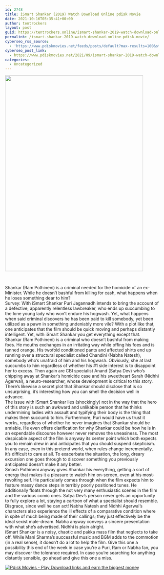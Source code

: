```yaml
---
id: 2748
title: iSmart Shankar (2019) Watch Download Online pdisk Movie
date: 2021-10-16T05:35:41+00:00
author: tentrockers
layout: post
guid: https://tentrockers.online/ismart-shankar-2019-watch-download-online-pdisk-movie/
permalink: /ismart-shankar-2019-watch-download-online-pdisk-movie/
cyberseo_rss_source:
  - 'https://www.pdiskmovies.net/feeds/posts/default?max-results=100&start-index=501'
cyberseo_post_link:
  - https://www.pdiskmovies.net/2021/09/ismart-shankar-2019-watch-download.html
categories:
  - Uncategorized
---
```

<div class="separator">
  <a href="https://1.bp.blogspot.com/-Vtszl99Aeqk/YTpAgIWyKZI/AAAAAAAAAzs/upKRY2wcIsMHmtsX_tWblifvhh8V5OoIACLcBGAsYHQ/s1417/iSmart%2BShankar%2B%25282019%2529%2BWatch%2BDownload%2BOnline%2Bpdisk%2BMovie.jpg" imageanchor="1"><img loading="lazy" border="0" data-original-height="1417" data-original-width="1000" height="640" src="https://1.bp.blogspot.com/-Vtszl99Aeqk/YTpAgIWyKZI/AAAAAAAAAzs/upKRY2wcIsMHmtsX_tWblifvhh8V5OoIACLcBGAsYHQ/w452-h640/iSmart%2BShankar%2B%25282019%2529%2BWatch%2BDownload%2BOnline%2Bpdisk%2BMovie.jpg" width="452" /></a>
</div>

<span><br /></span>

<div>
  <div>
    <span>Shankar (Ram Pothineni) is a criminal needed for the homicide of an ex-Minister. While he doesn&#8217;t bashful from killing for cash, what happens when he loses something dear to him?&nbsp;</span>
  </div>
  
  <div>
    <span>Survey: With iSmart Shankar Puri Jagannadh intends to bring the account of a defective, apparently relentless lawbreaker, who ends up succumbing to the lone young lady who won&#8217;t endure his hogwash. Yet, what happens when said criminal discovers he has been paid to kill somebody, yet been utilized as a pawn in something undeniably more vile? With a plot like that, one anticipates that the film should be quick moving and perhaps distantly intelligent. Yet, with iSmart Shankar you get everything except that.&nbsp;</span>
  </div>
  
  <div>
    <span>Shankar (Ram Pothineni) is a criminal who doesn&#8217;t bashful from making foes. He mouths exchanges in an irritating way while offing his foes and is tanned orange. His twofold conditioned pants and affected shirts end up running over a structural specialist called Chandini (Nabha Natesh), somebody who&#8217;s unafraid of him and his hogwash. Obviously, she at last succumbs to him regardless of whether his #1 side interest is to disappoint her to excess. Then again are CBI specialist Anand (Satya Dev) who&#8217;s chipping away at Shankar&#8217;s homicide case and his sweetheart Sarah (Nidhhi Agerwal), a neuro-researcher, whose development is critical to this story. There&#8217;s likewise a secret plot that Shankar should disclose that is so unsurprising, it&#8217;s interesting how you can smell the decision well in advance.&nbsp;</span>
  </div>
  
  <div>
    <span>The issue with iSmart Shankar lies (shockingly) not in the way that the hero of this story is such an awkward and unlikable person that he thinks undermining ladies with assault and typifying their body is the thing that makes them succumb to him. Furthermore, Puri would have us trust it works, regardless of whether he never imagines that Shankar should be amiable. He even offers clarification for why Shankar could be how he is in an expendable discourse however never removes the uneasiness. The most despicable aspect of the film is anyway its center point which both expects you to remain drew in and anticipates that you should suspend skepticism. In any case, even in this pretend world, when rules change incrementally, it&#8217;s difficult to care at all. To exacerbate the situation, the long, dreary excursion one goes through to discover something you previously anticipated doesn&#8217;t make it any better.&nbsp;</span>
  </div>
  
  <div>
    <span>Smash Pothineni anyway gives Shankar his everything, getting a sort of energy that makes it a pleasure to watch him on-screen, even at his most-revolting self. He particularly comes through when the film expects him to feature massy dance steps in terribly poorly positioned tunes. He additionally floats through the not very many enthusiastic scenes in the film and the various comic ones. Satya Dev&#8217;s person never gets an opportunity to fully explore a lot, staying a cartoon of what a specialist should resemble. Disgrace, since well he can act! Nabha Natesh and Nidhhi Agerwal&#8217;s characters also experience the ill effects of a comparative condition where in spite of much being made of their callings; they just effectively be the ideal sexist male-dream. Nabha anyway conveys a sincere presentation with what she&#8217;s advertised. Nidhhi is plain alright.&nbsp;</span>
  </div>
  
  <div>
    <span>iSmart Shankar is a noisy, chaotic and pakka mass film that neglects to take off. While Mani Sharma&#8217;s successful music and BGM adds to the commotion (in a real sense), it doesn&#8217;t do a lot to help the film. Give this one a possibility this end of the week in case you&#8217;re a Puri, Ram or Nabha fan, you may discover the tolerance required. In case you&#8217;re searching for anything distantly sensible, go ahead and give this one a miss.</span>
  </div>
</div>

[![](https://1.bp.blogspot.com/-KJZYdQTn3nw/YS8VdIdXMyI/AAAAAAAAaw4/BR8dsGkpxw0T8C_4G4ALfMA7cP79KN3kwCLcBGAsYHQ/w400-h58/play_download_buttuons-removebg-preview.png "Pdisk Movies - Play Download links and earn the biggest money")](https://kofilink.com/1/bnYya2g5MDAwN25z?dn=1)